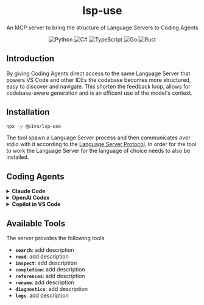 <div align="center">

# lsp-use

An MCP server to bring the structure of Language Servers to Coding Agents

![Python](https://img.shields.io/badge/python-3670A0?&logo=python&logoColor=ffdd54)
![C#](https://img.shields.io/badge/c%23-%23239120.svg?logo=csharp&logoColor=white)
![TypeScript](https://img.shields.io/badge/typescript-%23007ACC.svg?logo=typescript&logoColor=white)
![Go](https://img.shields.io/badge/go-%2300ADD8.svg?logo=go&logoColor=white)
![Rust](https://img.shields.io/badge/rust-%23000000.svg?logo=rust&logoColor=white)

</div>

## Introduction

By giving Coding Agents direct access to the same Language Server that powers VS Code and other IDEs the codebase becomes more structured, easy to discover and navigate. This shorten the feedback loop, allows for codebase-aware generation and is an efficent use of the model's context.

## Installation

```bash
npx -y @p1va/lsp-use
```

The tool spawn a Language Server process and then communicates over stdio with it according to the [Language Server Protocol](https://microsoft.github.io/language-server-protocol/). In order for the tool to work the Language Server for the language of choice needs to also be installed.

## Coding Agents

<details>

<summary><b>Claude Code</b></summary>

Update your `.mcp.json` file with a `csharp` where the path and sln files match the ones of your repo

```json
{
  "mcpServers": {
    "csharp": {
      "command": "lsp-use",
      "args": []
    }
  }
}
```

Update your `CLAUDE.md` with instructions on tool use recommending to prefer LSP-based discovery over traditional file read.

</details>

<details>

<summary><b>OpenAI Codex</b></summary>

Add or update your `$HOME/.codex/config.toml`. Doesn't seem to work at repo level yet.

```toml
[mcp_servers.csharp]
command = "lsp-use"
args = ["--workspace=/path/to/repo", "--sln=/path/to/repo/solution.sln"]
```

Update your `AGENTS.md` with instructions on tool use like [here](AGENTS.md).

</details>

<details>

<summary><b>Copilot in VS Code</b></summary>

Add or update your `.vscode/mcp.toml` to include this `csharp` server and provide your own solution file name

```json
{
  "servers": {
    "csharp": {
      "type": "stdio",
      "command": "npx -y @p1va/lsp-use",
      "args": []
    }
  }
}
```

</details>

## Available Tools

The server provides the following tools.

- **`search`**: add description
- **`read`**: add description
- **`inspect`**: add description
- **`completion`**: add description
- **`references`**: add description
- **`rename`**: add description
- **`diagnostics`**: add description
- **`logs`**: add description
